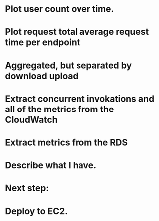 # Plot user count over time.

# Plot request total average request time per endpoint
# Aggregated, but separated by download upload

# Extract concurrent invokations and all of the metrics from the CloudWatch
# Extract metrics from the RDS


# Describe what I have.

# Next step:
# Deploy to EC2.
